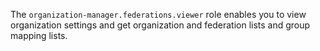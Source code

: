 The `organization-manager.federations.viewer` role enables you to view organization settings and get organization and federation lists and group mapping lists.